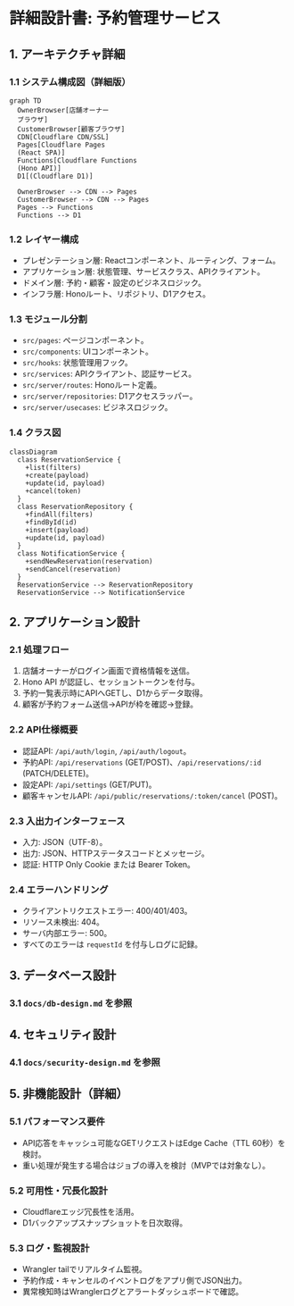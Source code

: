 # 詳細設計書: 予約管理サービス

## 1. アーキテクチャ詳細
### 1.1 システム構成図（詳細版）
```mermaid
graph TD
  OwnerBrowser[店舗オーナー
  ブラウザ]
  CustomerBrowser[顧客ブラウザ]
  CDN[Cloudflare CDN/SSL]
  Pages[Cloudflare Pages
  (React SPA)]
  Functions[Cloudflare Functions
  (Hono API)]
  D1[(Cloudflare D1)]

  OwnerBrowser --> CDN --> Pages
  CustomerBrowser --> CDN --> Pages
  Pages --> Functions
  Functions --> D1
```

### 1.2 レイヤー構成
- プレゼンテーション層: Reactコンポーネント、ルーティング、フォーム。
- アプリケーション層: 状態管理、サービスクラス、APIクライアント。
- ドメイン層: 予約・顧客・設定のビジネスロジック。
- インフラ層: Honoルート、リポジトリ、D1アクセス。

### 1.3 モジュール分割
- `src/pages`: ページコンポーネント。
- `src/components`: UIコンポーネント。
- `src/hooks`: 状態管理用フック。
- `src/services`: APIクライアント、認証サービス。
- `src/server/routes`: Honoルート定義。
- `src/server/repositories`: D1アクセスラッパー。
- `src/server/usecases`: ビジネスロジック。

### 1.4 クラス図
```mermaid
classDiagram
  class ReservationService {
    +list(filters)
    +create(payload)
    +update(id, payload)
    +cancel(token)
  }
  class ReservationRepository {
    +findAll(filters)
    +findById(id)
    +insert(payload)
    +update(id, payload)
  }
  class NotificationService {
    +sendNewReservation(reservation)
    +sendCancel(reservation)
  }
  ReservationService --> ReservationRepository
  ReservationService --> NotificationService
```

## 2. アプリケーション設計
### 2.1 処理フロー
1. 店舗オーナーがログイン画面で資格情報を送信。
2. Hono API が認証し、セッショントークンを付与。
3. 予約一覧表示時にAPIへGETし、D1からデータ取得。
4. 顧客が予約フォーム送信→APIが枠を確認→登録。

### 2.2 API仕様概要
- 認証API: `/api/auth/login`, `/api/auth/logout`。
- 予約API: `/api/reservations` (GET/POST)、`/api/reservations/:id` (PATCH/DELETE)。
- 設定API: `/api/settings` (GET/PUT)。
- 顧客キャンセルAPI: `/api/public/reservations/:token/cancel` (POST)。

### 2.3 入出力インターフェース
- 入力: JSON（UTF-8）。
- 出力: JSON、HTTPステータスコードとメッセージ。
- 認証: HTTP Only Cookie または Bearer Token。

### 2.4 エラーハンドリング
- クライアントリクエストエラー: 400/401/403。
- リソース未検出: 404。
- サーバ内部エラー: 500。
- すべてのエラーは `requestId` を付与しログに記録。

## 3. データベース設計
### 3.1 `docs/db-design.md` を参照

## 4. セキュリティ設計
### 4.1 `docs/security-design.md` を参照

## 5. 非機能設計（詳細）
### 5.1 パフォーマンス要件
- API応答をキャッシュ可能なGETリクエストはEdge Cache（TTL 60秒）を検討。
- 重い処理が発生する場合はジョブの導入を検討（MVPでは対象なし）。

### 5.2 可用性・冗長化設計
- Cloudflareエッジ冗長性を活用。
- D1バックアップスナップショットを日次取得。

### 5.3 ログ・監視設計
- Wrangler tailでリアルタイム監視。
- 予約作成・キャンセルのイベントログをアプリ側でJSON出力。
- 異常検知時はWranglerログとアラートダッシュボードで確認。
